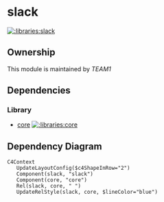 
# slack
        
[![:libraries:slack](https://github.com/albertlatacz/shift-left-kotlin/actions/workflows/slack-build.yml/badge.svg)](https://github.com/albertlatacz/shift-left-kotlin/actions/workflows/slack-build.yml)


## Ownership
This module is maintained by *TEAM1*

## Dependencies

### Library

- [core](https://github.com/albertlatacz/shift-left-kotlin/tree/main/libraries/core) [![:libraries:core](https://github.com/albertlatacz/shift-left-kotlin/actions/workflows/core-build.yml/badge.svg)](https://github.com/albertlatacz/shift-left-kotlin/actions/workflows/core-build.yml)

## Dependency Diagram

```mermaid
C4Context        
   UpdateLayoutConfig($c4ShapeInRow="2")                           
   Component(slack, "slack")
   Component(core, "core")
   Rel(slack, core, " ") 
   UpdateRelStyle(slack, core, $lineColor="blue")                
```
